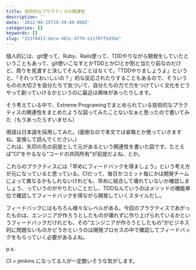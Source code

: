 ```yaml
---
title: 技術的なプラクティスの関連性
description: ''
date: '2012-04-25T19:39:49.000Z'
categories: []
keywords: []
slug: "25378413-deca-401c-97f8-e11f0ff5d1be"
---
```

個人的には、git使って、Ruby、Rails使って、TDDやりながら開発をしていたということもあって、git使いこなすとかTDDとかCIとか割と当たり前なのだけど、周りを見渡すと決してそんなことはなくて。「TDDやりましょうよ」というと、「それっておいしいの？」的な反応されたりすることもあるので、そういうものの大切さを自分たちで気づいて、自分たちの力で力をつけていく文化をどうやって創っていけるかというのに最近は興味があったりします。

そう考えている中で、Extreme Programingでまとめられている技術的なプラクティスの関連性をまとめたような図ってみたことないなぁと思ったので書いてみた（もうあったらすいません）

用語は日本語を採用してみた。(面倒なので本文では省略とか使っていきますね。変換して読んでください。)  
これは、矢印の先の前提として元があるという関連性を書いた図です。たとえば”CI”をやるなら”コードの共同所有”が前提だよね、とか。

これらのプラクティスには「早めにフィードバックを得ましょう」という考え方が元になっていると思っている。CIだって、毎日かコミット毎にかは開発チームによって異なるかもしれないけれども、早めに結合して壊れていないか確認しましょう、っていうのがやりたいことだし、TDDなんていうのはメソッドの機能単位で確認してフィードバックを得ながら開発していくスタイルだし。

フィードバックにはもちろん様々なレベルがある。今回のプラクティスであがったものは、エンジニアが作ろうとしたものが壊れずに作り上げられているかというフィードバックだけれども、その”エンジニアが作ろうとしたもの”がビジネス的に問題ないものかどうかというのは開発プロセスの中で確認してフィードバックをもらっていく必要があるよね。

p.s.  
  
CI = jenkins になってる人が一定数いそうな気がします。